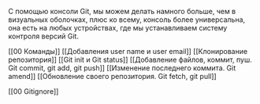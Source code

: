 С помощью консоли Git, мы можем делать намного больше, чем в визуальных оболочках, плюс ко всему, консоль более универсальна, она есть на любых устройствах, где мы устанавливаем систему контроля версий Git.

[[00 Команды]]
[[Добавления user name и user email]]
[[Клонирование репозитория]]
[[Git init и Git status]]
[[Добавление файлов, коммит, пуш. Git commit, git add, git push]]
[[Изменение последнего коммита. Git amend]]
[[Обновление своего репозитория. Git fetch, git pull]]



[[00 Gitignore]]